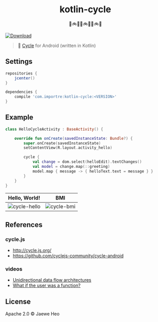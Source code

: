<h1 align="center">kotlin-cycle</h1>

<p align="center">🚴🚲🚵🚴🚲🚵🚴🚲🚵</p>

[![Download][bintray-badge]][version]

> :arrows_counterclockwise: [Cycle][cycle.js] for Android (written in Kotlin)


## Settings

```gradle
repositories {
    jcenter()
}

dependencies {
    compile 'com.importre:kotlin-cycle:<VERSION>'
}
```


## Example

```kotlin
class HelloCycleActivity : BaseActivity() {

    override fun onCreate(savedInstanceState: Bundle?) {
        super.onCreate(savedInstanceState)
        setContentView(R.layout.activity_hello)

        cycle {
            val change = dom.select(helloEdit).textChanges()
            val model = change.map(::greeting)
            model.map { message -> { helloText.text = message } }
        }
    }
}
```

| Hello, World!  | BMI          |
|:--------------:|:------------:|
| ![cycle-hello] | ![cycle-bmi] |


## References

### cycle.js

- http://cycle.js.org/
- https://github.com/cyclejs-community/cycle-android

### videos

- [Unidirectional data flow architectures](https://vimeo.com/168652278)
- [What if the user was a function?](https://youtu.be/1zj7M1LnJV4)


## License

Apache 2.0 © Jaewe Heo










[cycle.js]: http://cycle.js.org/
[cycle-hello]:  https://cloud.githubusercontent.com/assets/1744446/17257722/61ad44de-55fe-11e6-9c0f-4fbc2f139eba.gif
[cycle-bmi]: https://cloud.githubusercontent.com/assets/1744446/17257842/f101bfc0-55fe-11e6-88a5-bdb41cb4e523.gif
[bintray-badge]: https://api.bintray.com/packages/importre/maven/kotlin-cycle/images/download.svg
[version]: https://bintray.com/importre/maven/kotlin-cycle/_latestVersion
